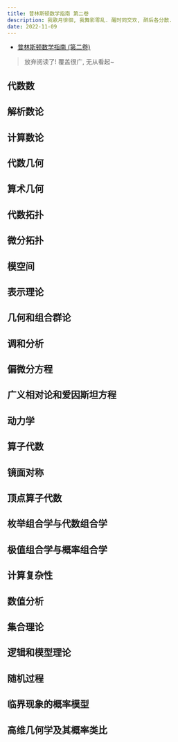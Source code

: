 ```yaml
---
title: 普林斯顿数学指南 第二卷
description: 我歌月徘徊, 我舞影零乱. 醒时同交欢, 醉后各分散.
date: 2022-11-09
---
```


- [普林斯顿数学指南 (第二卷)](https://book.douban.com/subject/25817383/)

> 放弃阅读了!
> 覆盖很广, 无从看起~

## 代数数

## 解析数论

## 计算数论

## 代数几何

## 算术几何

## 代数拓扑

## 微分拓扑

## 模空间

## 表示理论

## 几何和组合群论

## 调和分析

## 偏微分方程

## 广义相对论和爱因斯坦方程

## 动力学

## 算子代数

## 镜面对称

## 顶点算子代数

## 枚举组合学与代数组合学

## 极值组合学与概率组合学

## 计算复杂性

## 数值分析

## 集合理论

## 逻辑和模型理论

## 随机过程

## 临界现象的概率模型

## 高维几何学及其概率类比
